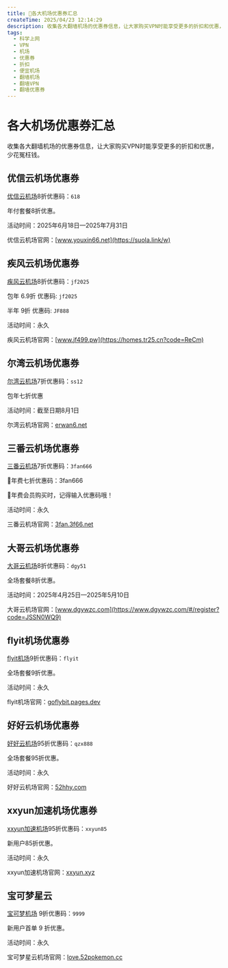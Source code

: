 ```yaml
---
title: 💸各大机场优惠券汇总
createTime: 2025/04/23 12:14:29
description: 收集各大翻墙机场的优惠券信息，让大家购买VPN时能享受更多的折扣和优惠，少花冤枉钱。
tags:
  - 科学上网
  - VPN
  - 机场
  - 优惠券
  - 折扣
  - 便宜机场
  - 翻墙机场
  - 翻墙VPN
  - 翻墙优惠券
---
```

# 各大机场优惠券汇总
收集各大翻墙机场的优惠券信息，让大家购买VPN时能享受更多的折扣和优惠，少花冤枉钱。

<!-- more -->

## 优信云机场优惠券

[优信云机场](https://suola.link/w)8折优惠码：`618`

年付套餐8折优惠。

活动时间：2025年6月18日—2025年7月31日

优信云机场官网：[www.youxin66.net](https://suola.link/w)

## 疾风云机场优惠券

[疾风云机场](https://homes.tr25.cn?code=ReCm)8折优惠码：`jf2025` 

包年 6.9折 优惠码: `jf2025` 

半年 9折 优惠码: `JF888`

活动时间：永久

疾风云机场官网：[www.jf499.pw](https://homes.tr25.cn?code=ReCm)

## 尔湾云机场优惠券

[尔湾云机场](https://erwan6.net/auth/register?code=BoObCd)7折优惠码：`ss12`

包年七折优惠

活动时间：截至日期8月1日

尔湾云机场官网：[erwan6.net](https://erwan6.net/auth/register?code=BoObCd)

## 三番云机场优惠券

[三番云机场](https://3fan.3f66.net:?code=NuDD6seh)7折优惠码：`3fan666`

👑年费七折优惠码：3fan666

🦄年费会员购买时，记得输入优惠码哦！

活动时间：永久

三番云机场官网：[3fan.3f66.net](https://3fan.3f66.net:?code=NuDD6seh)

## 大哥云机场优惠券

[大哥云机场](https://www.dgywzc.com/#/register?code=JSSN0WQ9)8折优惠码：`dgy51`

全场套餐8折优惠。

活动时间：2025年4月25日—2025年5月10日

大哥云机场官网：[www.dgywzc.com](https://www.dgywzc.com/#/register?code=JSSN0WQ9)

## flyit机场优惠券

[flyit机场](https://goflybit.pages.dev/#/register?code=o7YHNoqs)9折优惠码：`flyit`

全场套餐9折优惠。

活动时间：永久

flyit机场官网：[goflybit.pages.dev](https://goflybit.pages.dev/#/register?code=o7YHNoqs)

## 好好云机场优惠券

[好好云机场](https://52hhy.com/register?code=EAkkeWkx)95折优惠码：`qzx888`

全场套餐95折优惠。

活动时间：永久

好好云机场官网：[52hhy.com](https://52hhy.com/register?code=EAkkeWkx)

## xxyun加速机场优惠券

[xxyun加速机场](https://xxyun.de/JAKFEwKc.html)95折优惠码：`xxyun85`

新用户85折优惠。

活动时间：永久

xxyun加速机场官网：[xxyun.xyz](https://xxyun.de/JAKFEwKc.html)

## 宝可梦星云

[宝可梦机场](https://love.521pokemon.com/register?code=56ERkkxp) 9折优惠码：`9999`

新用户首单 9 折优惠。

活动时间：永久

宝可梦星云机场官网：[love.52pokemon.cc](https://love.521pokemon.com/register?code=56ERkkxp)

